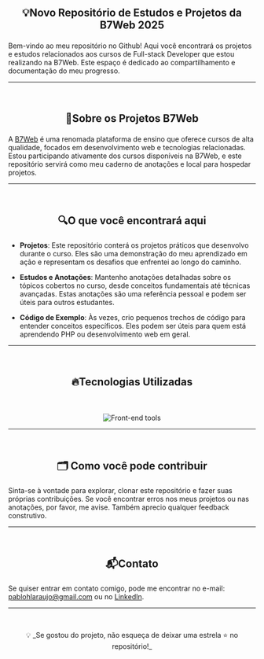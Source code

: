 <!--Init Model-Structure readme-->
##  <p align="center">💡Novo Repositório de Estudos e Projetos da B7Web 2025</p>

Bem-vindo ao meu repositório no Github! Aqui você encontrará os projetos e estudos relacionados aos cursos de Full-stack Developer que estou realizando na B7Web. Este espaço é dedicado ao compartilhamento e documentação do meu progresso.

---
<br>
<!--End Model-Structure readme-->

<!--Projetos -->
##  <p align="center">📌Sobre os Projetos B7Web</p>

A [B7Web](https://www.b7web.com.br/) é uma renomada plataforma de ensino que oferece cursos de alta qualidade, focados em desenvolvimento web e tecnologias relacionadas. Estou participando ativamente dos cursos disponíveis na B7Web, e este repositório servirá como meu caderno de anotações e local para hospedar projetos.

---
<br>
<!-- Fim-Projetos -->

<!-- Tem aqui -->
##  <p align="center">🔍O que você encontrará aqui</p>

- **Projetos**: Este repositório conterá os projetos práticos que desenvolvo durante o curso. Eles são uma demonstração do meu aprendizado em ação e representam os desafios que enfrentei ao longo do caminho.

- **Estudos e Anotações**: Mantenho anotações detalhadas sobre os tópicos cobertos no curso, desde conceitos fundamentais até técnicas avançadas. Estas anotações são uma referência pessoal e podem ser úteis para outros estudantes.

- **Código de Exemplo**: Às vezes, crio pequenos trechos de código para entender conceitos específicos. Eles podem ser úteis para quem está aprendendo PHP ou desenvolvimento web em geral.

---
<br>
<!-- Fim-Tem aqui -->

<!-- Stacks -->
##  <p align="center">🔥Tecnologias Utilizadas</p>

<br>

<p align="center"> <img alt="Front-end tools" title="Front-end" src="https://skillicons.dev/icons?i=html,css,js,php,mysql,bootstrap"/></p>

---
<br>
<!-- Fim-Stacks -->

<!-- Contribuir -->
##  <p align="center">🗂 Como você pode contribuir</p>

Sinta-se à vontade para explorar, clonar este repositório e fazer suas próprias contribuições. Se você encontrar erros nos meus projetos ou nas anotações, por favor, me avise. Também aprecio qualquer feedback construtivo.

---
<br>
<!-- Fim-Contribuir -->

<!-- Modelo de estrutura pra usar em outros repositórios -->

<!--
##  <p align="center">📂Estrutura do Projeto</p>

---

```
📂 portfolio-webdev
│── 📄 index.html   # Página principal do portfólio
│── 📂 assets       # Diretório para imagens e outros recursos
└── 📂 styles       # Estilos adicionais, se necessários
```

---
<br>

-->

<!-- contato-->
## <p align="center"> 📬Contato</p>

Se quiser entrar em contato comigo, pode me encontrar no e-mail: pablohlaraujo@gmail.com ou no [LinkedIn](https://linkedin.com/in/pablohenriquearaujo).

---
<br>
<!-- fim-contato-->

<p align="center">💡 _Se gostou do projeto, não esqueça de deixar uma estrela ⭐ no repositório!_</p>


